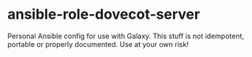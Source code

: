# ansible-role-dovecot-server

Personal Ansible config for use with Galaxy. This stuff is not idempotent, portable 
or properly documented. Use at your own risk!

